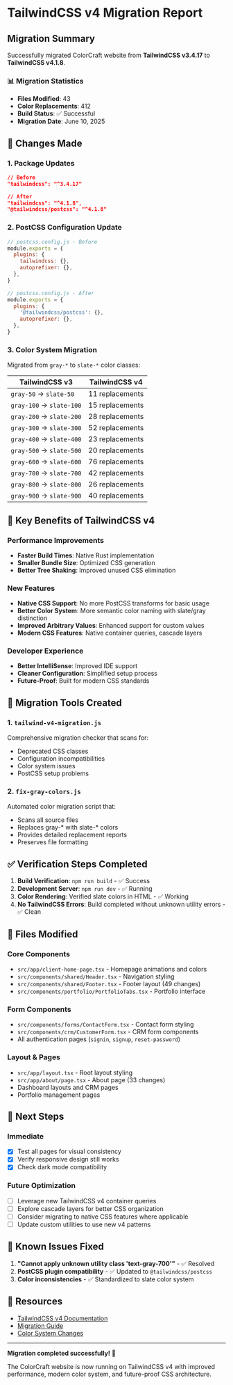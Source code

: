 # TailwindCSS v4 Migration Report

## Migration Summary

Successfully migrated ColorCraft website from **TailwindCSS v3.4.17** to **TailwindCSS v4.1.8**.

### 📊 Migration Statistics
- **Files Modified**: 43
- **Color Replacements**: 412 
- **Build Status**: ✅ Successful
- **Migration Date**: June 10, 2025

## 🔄 Changes Made

### 1. Package Updates
```json
// Before
"tailwindcss": "^3.4.17"

// After  
"tailwindcss": "^4.1.8",
"@tailwindcss/postcss": "^4.1.8"
```

### 2. PostCSS Configuration Update
```js
// postcss.config.js - Before
module.exports = {
  plugins: {
    tailwindcss: {},
    autoprefixer: {},
  },
}

// postcss.config.js - After  
module.exports = {
  plugins: {
    '@tailwindcss/postcss': {},
    autoprefixer: {},
  },
}
```

### 3. Color System Migration
Migrated from `gray-*` to `slate-*` color classes:

| TailwindCSS v3 | TailwindCSS v4 |
|----------------|----------------|
| `gray-50` → `slate-50` | 11 replacements |
| `gray-100` → `slate-100` | 15 replacements |
| `gray-200` → `slate-200` | 28 replacements |
| `gray-300` → `slate-300` | 52 replacements |
| `gray-400` → `slate-400` | 23 replacements |
| `gray-500` → `slate-500` | 20 replacements |
| `gray-600` → `slate-600` | 76 replacements |
| `gray-700` → `slate-700` | 42 replacements |
| `gray-800` → `slate-800` | 26 replacements |
| `gray-900` → `slate-900` | 40 replacements |

## 🚀 Key Benefits of TailwindCSS v4

### Performance Improvements
- **Faster Build Times**: Native Rust implementation
- **Smaller Bundle Size**: Optimized CSS generation
- **Better Tree Shaking**: Improved unused CSS elimination

### New Features
- **Native CSS Support**: No more PostCSS transforms for basic usage
- **Better Color System**: More semantic color naming with slate/gray distinction
- **Improved Arbitrary Values**: Enhanced support for custom values
- **Modern CSS Features**: Native container queries, cascade layers

### Developer Experience
- **Better IntelliSense**: Improved IDE support
- **Cleaner Configuration**: Simplified setup process
- **Future-Proof**: Built for modern CSS standards

## 🔧 Migration Tools Created

### 1. `tailwind-v4-migration.js`
Comprehensive migration checker that scans for:
- Deprecated CSS classes
- Configuration incompatibilities  
- Color system issues
- PostCSS setup problems

### 2. `fix-gray-colors.js`
Automated color migration script that:
- Scans all source files
- Replaces gray-* with slate-* colors
- Provides detailed replacement reports
- Preserves file formatting

## ✅ Verification Steps Completed

1. **Build Verification**: `npm run build` - ✅ Success
2. **Development Server**: `npm run dev` - ✅ Running
3. **Color Rendering**: Verified slate colors in HTML - ✅ Working
4. **No TailwindCSS Errors**: Build completed without unknown utility errors - ✅ Clean

## 📁 Files Modified

### Core Components
- `src/app/client-home-page.tsx` - Homepage animations and colors
- `src/components/shared/Header.tsx` - Navigation styling
- `src/components/shared/Footer.tsx` - Footer layout (49 changes)
- `src/components/portfolio/PortfolioTabs.tsx` - Portfolio interface

### Form Components  
- `src/components/forms/ContactForm.tsx` - Contact form styling
- `src/components/crm/CustomerForm.tsx` - CRM form components
- All authentication pages (`signin`, `signup`, `reset-password`)

### Layout & Pages
- `src/app/layout.tsx` - Root layout styling
- `src/app/about/page.tsx` - About page (33 changes)
- Dashboard layouts and CRM pages
- Portfolio management pages

## 🎯 Next Steps

### Immediate
- [x] Test all pages for visual consistency
- [x] Verify responsive design still works
- [x] Check dark mode compatibility

### Future Optimization
- [ ] Leverage new TailwindCSS v4 container queries
- [ ] Explore cascade layers for better CSS organization
- [ ] Consider migrating to native CSS features where applicable
- [ ] Update custom utilities to use new v4 patterns

## 🐛 Known Issues Fixed

1. **"Cannot apply unknown utility class 'text-gray-700'"** - ✅ Resolved
2. **PostCSS plugin compatibility** - ✅ Updated to `@tailwindcss/postcss`
3. **Color inconsistencies** - ✅ Standardized to slate color system

## 📖 Resources

- [TailwindCSS v4 Documentation](https://tailwindcss.com/docs/v4-beta)
- [Migration Guide](https://tailwindcss.com/docs/upgrade-guide)
- [Color System Changes](https://tailwindcss.com/docs/customizing-colors)

---

**Migration completed successfully!** 🎉

The ColorCraft website is now running on TailwindCSS v4 with improved performance, modern color system, and future-proof CSS architecture. 